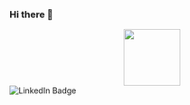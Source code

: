 ### Hi there 👋

<!--
**Byron1001/Byron1001** is a ✨ _special_ ✨ repository because its `README.md` (this file) appears on your GitHub profile.

Here are some ideas to get you started:

- 🔭 I’m currently working on ...
- 🌱 I’m currently learning ...
- 👯 I’m looking to collaborate on ...
- 🤔 I’m looking for help with ...
- 💬 Ask me about ...
- 📫 How to reach me: ...
- 😄 Pronouns: ...
- ⚡ Fun fact: ...
-->
<div id="header" align="center"><img src="https://wallpaperaccess.com/full/1614782.jpg" width="100"></div>
<div id="badge>
<img src="https://img.shields.io/twitter/url?color=black&label=byron_neaw&logo=Twitter&style=social&url=https%3A%2F%2Ftwitter.com%2Fbyron_neaw" alt="Twitter Badge">
<img src="https://img.shields.io/twitter/url?color=Black&label=Neaw%20%28Byron%29%20Aik%20Ka&logo=LinkedIn&logoColor=White&style=social&url=https%3A%2F%2Fwww.linkedin.com%2Fin%2Fneaw-aik-ka102802%2F" alt="LinkedIn Badge">
</div>